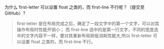 为什么 first-letter 可以设置 float 之类的，而 first-line 不行呢？（提交至 GitHub）?

> first-letter 是在布局完成之后，确定了一段文字中的第一个文字，可以对其操作布局时性能开销小； 而 first-line 选中的是第一行文字，不同的宽度选中的文字内容不一样，要对其重新布局排版消耗性能大,所以 first-letter 可以设置 float 之类的，而 first-line 不行。

